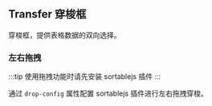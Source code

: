 <div class="demo-header">
<p class="overviewicon">
  <span class="wapi-ui-transfer"/>
</p>

## Transfer 穿梭框

<nova-uxlink widget-name="Transfer"></nova-uxlink>

穿梭框，提供表格数据的双向选择。
</div>

### 左右拖拽

:::tip 使用拖拽功能时请先安装 sortablejs 插件
:::

通过 `drop-config` 属性配置 sortablejs 插件进行左右拖拽穿梭。

<nova-demo-view link="transfer/drop-config.vue"></nova-demo-view>

<br>
